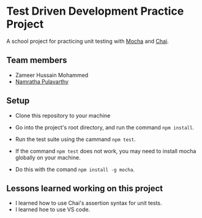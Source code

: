 # Test Driven Development Practice Project

A school project for practicing unit testing with [Mocha](https://mochajs.org/) and [Chai](https://www.chaijs.com/).

## Team members

- Zameer Hussain Mohammed
- [Namratha Pulavarthy](https://github.com/Namratha-1996/TDD-practice)

## Setup

- Clone this repository to your machine
- Go into the project's root directory, and run the command `npm install`.
- Run the test suite using the cammand `npm test`.

- If  the command `npm test` does not work, you may need to install mocha globally on your machine.
- Do this with the comand `npm install -g mocha`.

## Lessons learned working on this project

- I learned how to use Chai's assertion syntax for unit tests.
- I learned hoe to use VS code.
